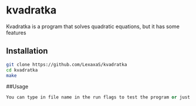 # kvadratka
Kvadratka is a program that solves quadratic equations, but it has some features
## Installation

```bash
git clone https://github.com/LexaxaS/kvadratka
cd kvadratka
make
```

##Usage

```c++
You can type in file name in the run flags to test the program or just run it to solve your own equation.
```
